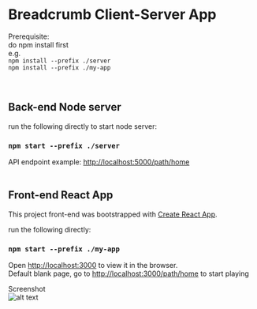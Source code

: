 # Breadcrumb Client-Server App

Prerequisite:<br />
do npm install first<br />
e.g.<br />
`npm install --prefix ./server`\
`npm install --prefix ./my-app`

<br />

## Back-end Node server

run the following directly to start node server:

### `npm start --prefix ./server`

API endpoint example: [http://localhost:5000/path/home](http://localhost:5000) 
<br />
<br />

## Front-end React App

This project front-end was bootstrapped with [Create React App](https://github.com/facebook/create-react-app).

run the following directly:

### `npm start --prefix ./my-app`


Open [http://localhost:3000](http://localhost:3000) to view it in the browser.\
Default blank page, go to [http://localhost:3000/path/home](http://localhost:3000/path/home) to start playing

Screenshot<br />
![alt text](https://live.staticflickr.com/65535/52533210099_c6add25265_h.jpg)
